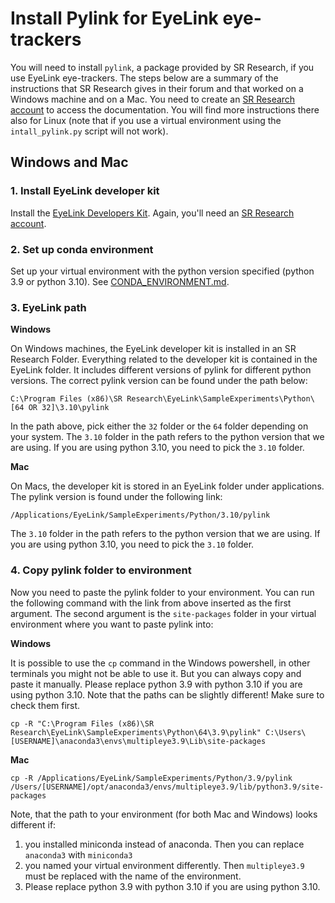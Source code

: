 # Install Pylink for EyeLink eye-trackers
You will need to install `pylink`, a package provided by SR Research, if you use EyeLink eye-trackers.
The steps below are a summary of the instructions that SR Research gives in their forum and that worked
on a Windows machine and on a Mac.
You need to create an [SR Research account](https://www.sr-research.com/support/thread-48.html) to access the documentation.
You will find more instructions there also for Linux (note
that if you use a virtual environment using the `intall_pylink.py` script will not work).

## Windows and Mac

### 1. Install EyeLink developer kit
Install the [EyeLink Developers Kit](https://www.sr-research.com/support/showthread.php?tid=13). Again, you'll need
an [SR Research account](https://www.sr-research.com/support/thread-48.html).

### 2. Set up conda environment
Set up your virtual environment with the python version specified (python 3.9 or python 3.10). 
See [CONDA_ENVIRONMENT.md](CONDA_ENVIRONMENT.md).

### 3. EyeLink path
**Windows**

On Windows machines, the EyeLink developer kit is installed in an SR Research Folder. Everything related to the
developer kit is contained in the EyeLink folder. It includes different versions of pylink for different python versions.
The correct pylink version can be found under the path below:
```
C:\Program Files (x86)\SR Research\EyeLink\SampleExperiments\Python\[64 OR 32]\3.10\pylink
```

In the path above, pick either the `32` folder or the `64` folder depending on your system. The `3.10` folder in the
path refers to the python version that we are using. If you are using python 3.10, you need to pick the `3.10` folder.

**Mac**

On Macs, the developer kit is stored in an EyeLink folder under applications. The pylink version is found under the
following link:
```
/Applications/EyeLink/SampleExperiments/Python/3.10/pylink
```

The `3.10` folder in the path refers to the python version that we are using. If you are using python 3.10, you need to pick the `3.10` folder.

### 4. Copy pylink folder to environment
Now you need to paste the pylink folder to your environment. You can run the following command with the link from above
inserted as the first argument. The second argument is the `site-packages` folder in your virtual environment where you
want to paste pylink into:

**Windows**

It is possible to use the ``cp`` command in the Windows powershell, in other terminals you might not be able to use it.
But you can always copy and paste it manually. Please replace python 3.9 with python 3.10 if you are using python 3.10.
Note that the paths can be slightly different! Make sure to check them first. 
```
cp -R "C:\Program Files (x86)\SR Research\EyeLink\SampleExperiments\Python\64\3.9\pylink" C:\Users\[USERNAME]\anaconda3\envs\multipleye3.9\Lib\site-packages
```

**Mac**

```
cp -R /Applications/EyeLink/SampleExperiments/Python/3.9/pylink /Users/[USERNAME]/opt/anaconda3/envs/multipleye3.9/lib/python3.9/site-packages
```

Note, that the path to your environment (for both Mac and Windows) looks different if:
1. you installed miniconda instead of anaconda. Then you can replace `anaconda3` with `miniconda3` 
2. you named your virtual environment differently. Then `multipleye3.9` must be replaced with the name of the environment.
3. Please replace python 3.9 with python 3.10 if you are using python 3.10.
